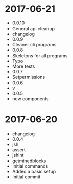 2017-06-21
==========

  * 0.0.10
  * General api cleanup
  * changelog
  * 0.0.9
  * Cleaner cli programs
  * 0.0.8
  * Skeletons for all programs
  * Typo
  * More tests
  * 0.0.7
  * Setpermissions
  * 0.0.6
  * v
  * 0.0.5
  * new components

2017-06-20
==========

  * changelog
  * 0.0.4
  * jsh
  * assert
  * jshint
  * getminedblocks
  * Initial commands
  * Added a basic setup
  * Initial commit
